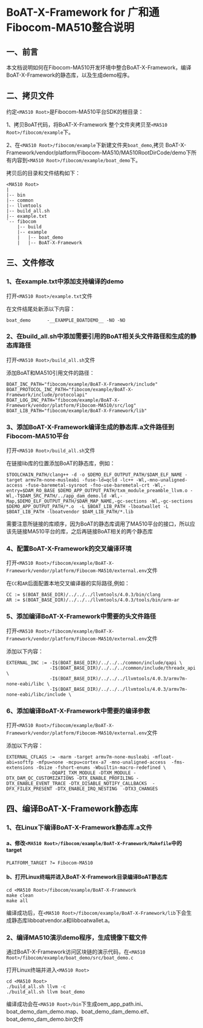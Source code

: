 # BoAT-X-Framework for 广和通Fibocom-MA510整合说明


## 一、前言

本文档说明如何在Fibocom-MA510开发环境中整合BoAT-X-Framework，编译BoAT-X-Framework的静态库，以及生成demo程序。


## 二、拷贝文件

约定`<MA510 Root>`是Fibocom-MA510平台SDK的根目录：

1、拷贝BoAT代码，将BoAT-X-Framework 整个文件夹拷贝至`<MA510 Root>/fibocom/example`下。

2、在`<MA510 Root>/fibocom/example`下新建文件夹`boat_demo`,拷贝 BoAT-X-Framework/vendor/platform/Fibocom-MA510/MA510RootDirCode/demo下所有内容到`<MA510 Root>/fibocom/example/boat_demo`下。


拷贝后的目录和文件结构如下：
```
<MA510 Root>
|
|-- bin
|-- common
|-- llvmtools
|-- build_all.sh
|-- example.txt
`-- fibocom
    |-- build   
    |-- example
    |   |-- boat_demo
    |   |-- BoAT-X-Framework
```


## 三、文件修改

### 1、在example.txt中添加支持编译的demo

  打开`<MA510 Root>/example.txt`文件
  
  在文件结尾处新添以下内容：
  ```
boat_demo      -__EXAMPLE_BOATDEMO__ -NO -NO
  ```

### 2、在build_all.sh中添加需要引用的BoAT相关头文件路径和生成的静态库路径

打开`<MA510 Root>/build_all.sh`文件

添加BoAT和MA510引用文件的路径：
```
BOAT_INC_PATH="fibocom/example/BoAT-X-Framework/include"
BOAT_PROTOCOL_INC_PATH="fibocom/example/BoAT-X-Framework/include/protocolapi"
BOAT_LOG_INC_PATH="fibocom/example/BoAT-X-Framework/vendor/platform/Fibocom-MA510/src/log"
BOAT_LIB_PATH="fibocom/example/BoAT-X-Framework/lib"
```

### 3、添加BoAT-X-Framework编译生成的静态库.a文件路径到Fibocom-MA510平台

打开`<MA510 Root>/build_all.sh`文件
  
在链接lib库的位置添加BoAT的静态库，例如：
  ```
$TOOLCHAIN_PATH/clang++ -d -o $DEMO_ELF_OUTPUT_PATH/$DAM_ELF_NAME -target armv7m-none-musleabi -fuse-ld=qcld -lc++ -Wl,-mno-unaligned-access -fuse-baremetal-sysroot -fno-use-baremetal-crt -Wl,-entry=$DAM_RO_BASE $DEMO_APP_OUTPUT_PATH/txm_module_preamble_llvm.o -Wl,-T$DAM_SRC_PATH/../app_dam_demo.ld -Wl,-Map,$DEMO_ELF_OUTPUT_PATH/$DAM_MAP_NAME,-gc-sections -Wl,-gc-sections $DEMO_APP_OUTPUT_PATH/*.o  -L $BOAT_LIB_PATH -lboatwallet -L $BOAT_LIB_PATH -lboatvendor $DAM_LIB_PATH/*.lib
  ```
需要注意所链接的库顺序，因为BoAT的静态库调用了MA510平台的接口，所以应该先链接MA510平台的库，之后再链接BoAT相关的两个静态库

### 4、配置BoAT-X-Framework的交叉编译环境

  打开`<MA510 Root>/fibocom/example/BoAT-X-Framework/vendor/platform/Fibocom-MA510/external.env`文件
  
  在`CC`和`AR`后面配置本地交叉编译器的实际路径,例如：
  ```
CC := $(BOAT_BASE_DIR)/../../../llvmtools/4.0.3/bin/clang
AR := $(BOAT_BASE_DIR)/../../../llvmtools/4.0.3/tools/bin/arm-ar
  ```
  

### 5、添加编译BoAT-X-Framework中需要的头文件路径

打开`<MA510 Root>/fibocom/example/BoAT-X-Framework/vendor/platform/Fibocom-MA510/external.env`文件

添加以下内容：
```
EXTERNAL_INC := -I$(BOAT_BASE_DIR)/../../../common/include/qapi \
                -I$(BOAT_BASE_DIR)/../../../common/include/threadx_api \
                -I$(BOAT_BASE_DIR)/../../../llvmtools/4.0.3/armv7m-none-eabi/libc \
                -I$(BOAT_BASE_DIR)/../../../llvmtools/4.0.3/armv7m-none-eabi/libc/include \
```

### 6、添加编译BoAT-X-Framework中需要的编译参数

打开`<MA510 Root>/fibocom/example/BoAT-X-Framework/vendor/platform/Fibocom-MA510/external.env`文件

添加以下内容：
```
EXTERNAL_CFLAGS := -marm -target armv7m-none-musleabi -mfloat-abi=softfp -mfpu=none -mcpu=cortex-a7 -mno-unaligned-access  -fms-extensions -Osize -fshort-enums -Wbuiltin-macro-redefined \
                -DQAPI_TXM_MODULE -DTXM_MODULE -DTX_DAM_QC_CUSTOMIZATIONS -DTX_ENABLE_PROFILING -DTX_ENABLE_EVENT_TRACE -DTX_DISABLE_NOTIFY_CALLBACKS  -DFX_FILEX_PRESENT -DTX_ENABLE_IRQ_NESTING  -DTX3_CHANGES
```


## 四、编译BoAT-X-Framework静态库

### 1、在Linux下编译BoAT-X-Framework静态库.a文件
   
   #### a、修改`<MA510 Root>/fibocom/example/BoAT-X-Framework/Makefile`中的target
   ```
   PLATFORM_TARGET ?= Fibocom-MA510
   ```
   
   #### b、打开Linux终端并进入BoAT-X-Framework目录编译BoAT静态库
   ```
   cd <MA510 Root>/fibocom/example/BoAT-X-Framework
   make clean
   make all
   ```
   
   编译成功后，在`<MA510 Root>/fibocom/example/BoAT-X-Framework/lib`下会生成静态库libboatvendor.a和libboatwallet.a。
   

### 2、编译MA510演示demo程序，生成镜像下载文件

   通过BoAT-X-Framework访问区块链的演示代码，在`<MA510 Root>/fibocom/example/boat_demo/src/boat_demo.c`
   
   打开Linux终端并进入`<MA510 Root>`
   ```
   cd <MA510 Root>
   ./build_all.sh llvm -c
   ./build_all.sh llvm boat_demo
   ```
   编译成功会在`<MA510 Root>/bin`下生成oem_app_path.ini、boat_demo_dam_demo.map、boat_demo_dam_demo.elf、boat_demo_dam_demo.bin文件	
